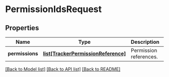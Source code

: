 # PermissionIdsRequest

## Properties
Name | Type | Description | Notes
------------ | ------------- | ------------- | -------------
**permissions** | [**list[TrackerPermissionReference]**](TrackerPermissionReference.md) | Permission references. | [optional] 

[[Back to Model list]](../README.md#documentation-for-models) [[Back to API list]](../README.md#documentation-for-api-endpoints) [[Back to README]](../README.md)

